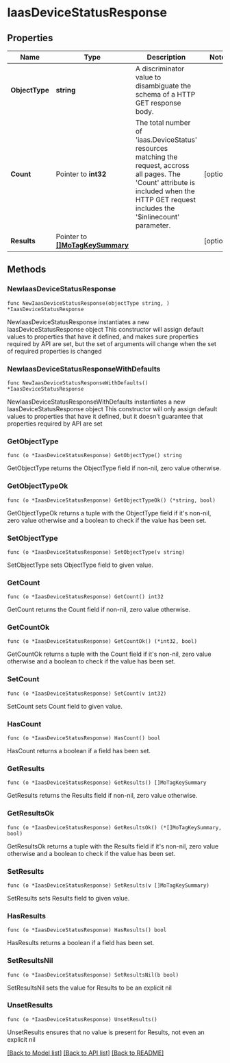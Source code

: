 # IaasDeviceStatusResponse

## Properties

Name | Type | Description | Notes
------------ | ------------- | ------------- | -------------
**ObjectType** | **string** | A discriminator value to disambiguate the schema of a HTTP GET response body. | 
**Count** | Pointer to **int32** | The total number of &#39;iaas.DeviceStatus&#39; resources matching the request, accross all pages. The &#39;Count&#39; attribute is included when the HTTP GET request includes the &#39;$inlinecount&#39; parameter. | [optional] 
**Results** | Pointer to [**[]MoTagKeySummary**](MoTagKeySummary.md) |  | [optional] 

## Methods

### NewIaasDeviceStatusResponse

`func NewIaasDeviceStatusResponse(objectType string, ) *IaasDeviceStatusResponse`

NewIaasDeviceStatusResponse instantiates a new IaasDeviceStatusResponse object
This constructor will assign default values to properties that have it defined,
and makes sure properties required by API are set, but the set of arguments
will change when the set of required properties is changed

### NewIaasDeviceStatusResponseWithDefaults

`func NewIaasDeviceStatusResponseWithDefaults() *IaasDeviceStatusResponse`

NewIaasDeviceStatusResponseWithDefaults instantiates a new IaasDeviceStatusResponse object
This constructor will only assign default values to properties that have it defined,
but it doesn't guarantee that properties required by API are set

### GetObjectType

`func (o *IaasDeviceStatusResponse) GetObjectType() string`

GetObjectType returns the ObjectType field if non-nil, zero value otherwise.

### GetObjectTypeOk

`func (o *IaasDeviceStatusResponse) GetObjectTypeOk() (*string, bool)`

GetObjectTypeOk returns a tuple with the ObjectType field if it's non-nil, zero value otherwise
and a boolean to check if the value has been set.

### SetObjectType

`func (o *IaasDeviceStatusResponse) SetObjectType(v string)`

SetObjectType sets ObjectType field to given value.


### GetCount

`func (o *IaasDeviceStatusResponse) GetCount() int32`

GetCount returns the Count field if non-nil, zero value otherwise.

### GetCountOk

`func (o *IaasDeviceStatusResponse) GetCountOk() (*int32, bool)`

GetCountOk returns a tuple with the Count field if it's non-nil, zero value otherwise
and a boolean to check if the value has been set.

### SetCount

`func (o *IaasDeviceStatusResponse) SetCount(v int32)`

SetCount sets Count field to given value.

### HasCount

`func (o *IaasDeviceStatusResponse) HasCount() bool`

HasCount returns a boolean if a field has been set.

### GetResults

`func (o *IaasDeviceStatusResponse) GetResults() []MoTagKeySummary`

GetResults returns the Results field if non-nil, zero value otherwise.

### GetResultsOk

`func (o *IaasDeviceStatusResponse) GetResultsOk() (*[]MoTagKeySummary, bool)`

GetResultsOk returns a tuple with the Results field if it's non-nil, zero value otherwise
and a boolean to check if the value has been set.

### SetResults

`func (o *IaasDeviceStatusResponse) SetResults(v []MoTagKeySummary)`

SetResults sets Results field to given value.

### HasResults

`func (o *IaasDeviceStatusResponse) HasResults() bool`

HasResults returns a boolean if a field has been set.

### SetResultsNil

`func (o *IaasDeviceStatusResponse) SetResultsNil(b bool)`

 SetResultsNil sets the value for Results to be an explicit nil

### UnsetResults
`func (o *IaasDeviceStatusResponse) UnsetResults()`

UnsetResults ensures that no value is present for Results, not even an explicit nil

[[Back to Model list]](../README.md#documentation-for-models) [[Back to API list]](../README.md#documentation-for-api-endpoints) [[Back to README]](../README.md)


